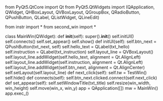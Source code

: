 from PyQt5.QtCore import Qt
from PyQt5.QtWidgets import (QApplication, QWidget, QHBoxLayout, QVBoxLayout, QGroupBox, QRadioButton, QPushButton, QLabel, QListWidget, QLineEdit)

from instr import *
from second_win import *

class MainWin(QWidget):
    def __init__(self):
        super().__init__()
        self.initUI()
        self.connects()
        self.set_appear()
        self.show()
    def initUI(self):
        self.btn_next = QPushButton(txt_next, self)
        self.hello_text = QLabel(txt_hello)
        self.instruction = QLabel(txt_instruction)
        self.layout_line = QVBoxLayout()
        self.layout_line.addWidget(self.hello_text, alignment = Qt.AlignLeft)
        self.layout_line.addWidget(self.instruction, alignment = Qt.AlignLeft)
        self.layout_line.addWidget(self.btn_next, alignment = Qt.AlignCenter)
        self.setLayout(self.layout_line)
    def next_click(self):
        self.tw = TestWin()
        self.hide()
    def connects(self):
        self.btn_next.clicked.connect(self.next_click)
    def set_appear(self):
        self.setWindowTitle(txt_title)
        self.resize(win_width, win_height)
        self.move(win_x, win_y)
app = QApplication([])
mw = MainWin()
app.exec_()
